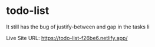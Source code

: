 # todo-list

It still has the bug of justify-between and gap in the tasks li 

Live Site URL: https://todo-list-f26be6.netlify.app/
